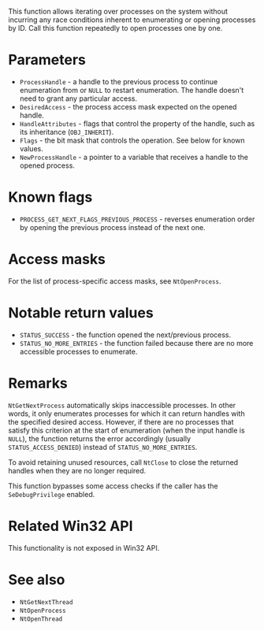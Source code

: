 This function allows iterating over processes on the system without incurring any race conditions inherent to enumerating or opening processes by ID. Call this function repeatedly to open processes one by one.

# Parameters
 - `ProcessHandle` - a handle to the previous process to continue enumeration from or `NULL` to restart enumeration.  The handle doesn't need to grant any particular access.
 - `DesiredAccess` - the process access mask expected on the opened handle.
 - `HandleAttributes` - flags that control the property of the handle, such as its inheritance (`OBJ_INHERIT`).
 - `Flags` - the bit mask that controls the operation. See below for known values.
 - `NewProcessHandle` - a pointer to a variable that receives a handle to the opened process.
    
# Known flags
 - `PROCESS_GET_NEXT_FLAGS_PREVIOUS_PROCESS` - reverses enumeration order by opening the previous process instead of the next one.

# Access masks
For the list of process-specific access masks, see `NtOpenProcess`.

# Notable return values
 - `STATUS_SUCCESS` - the function opened the next/previous process.
 - `STATUS_NO_MORE_ENTRIES` - the function failed because there are no more accessible processes to enumerate.

# Remarks
`NtGetNextProcess` automatically skips inaccessible processes. In other words, it only enumerates processes for which it can return handles with the specified desired access. However, if there are no processes that satisfy this criterion at the start of enumeration (when the input handle is `NULL`), the function returns the error accordingly (usually `STATUS_ACCESS_DENIED`) instead of `STATUS_NO_MORE_ENTRIES`.

To avoid retaining unused resources, call `NtClose` to close the returned handles when they are no longer required.

This function bypasses some access checks if the caller has the `SeDebugPrivilege` enabled.

# Related Win32 API
This functionality is not exposed in Win32 API.

# See also
 - `NtGetNextThread`
 - `NtOpenProcess`
 - `NtOpenThread`
